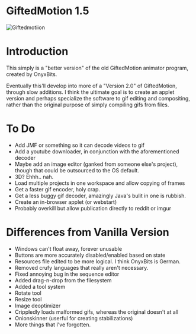GiftedMotion 1.5
============
![Giftedmotiion](http://i.imgur.com/obuzBzt.png "Next generation")

Introduction
============

This simply is a "better version" of the old GiftedMotion animator program, created by OnyxBits. 

Eventually this'll develop into more of a "Version 2.0" of GiftedMotion, through slow additions. I think the ultimate goal is to create an applet version and perhaps specialize the software to gif editing and compositing, rather than the original purpose of simply compiling gifs from files.

To Do
=====
* Add JMF or something so it can decode videos to gif
* Add a youtube downloader, in conjunction with the aforementioned decoder
* Maybe add an image editor (ganked from someone else's project), though that could be outsourced to the OS default.
* 3D? Ehhh.. nah.
* Load multiple projects in one workspace and allow copying of frames
* Get a faster gif encoder, holy crap.
* Get a less buggy gif decoder, amazingly Java's bulit in one is rubbish.
* Create an in-browser applet (or webstart)
* Probably overkill but allow publication directly to reddit or imgur

Differences from Vanilla Version
=================

* Windows can't float away, forever unusable
* Buttons are more accurately disabled/enabled based on state
* Resources file edited to be more logical. I think OnyxBits is German.
* Removed crufy languages that really aren't necessary.
* Fixed annoying bug in the sequence editor
* Added drag-n-drop from the filesystem
* Added a tool system
* Rotate tool
* Resize tool
* Image deoptimizer
* Crippledly loads malformed gifs, whereas the original doesn't at all
* Onionskinner (userful for creating stabilizations)
* More things that I've forgotten.
